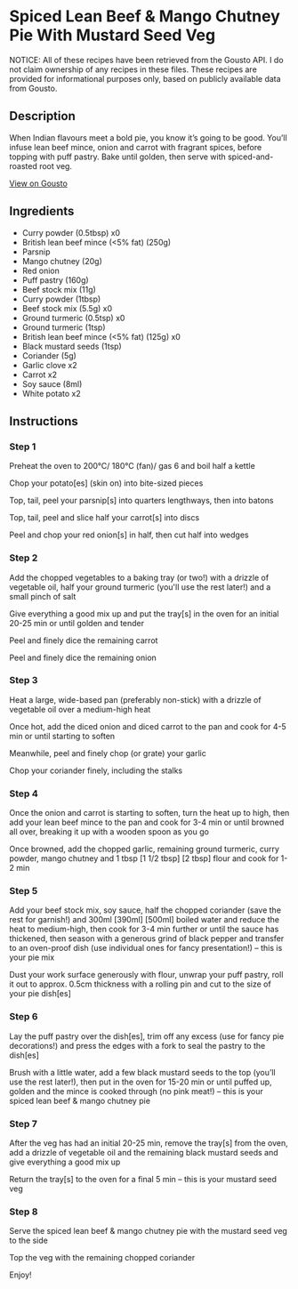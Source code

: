 # Spiced Lean Beef & Mango Chutney Pie With Mustard Seed Veg

NOTICE: All of these recipes have been retrieved from the Gousto API. I do not claim ownership of any recipes in these files. These recipes are provided for informational purposes only, based on publicly available data from Gousto.

## Description

When Indian flavours meet a bold pie, you know it’s going to be good. You’ll infuse lean beef mince, onion and carrot with fragrant spices, before topping with puff pastry. Bake until golden, then serve with spiced-and-roasted root veg. 

[View on Gousto](https://www.gousto.co.uk/recipes/cookbook/spiced-lean-beef-mango-chutney-pie-with-mustard-seed-veg)

## Ingredients

- Curry powder (0.5tbsp) x0
- British lean beef mince (<5% fat) (250g)
- Parsnip
- Mango chutney (20g)
- Red onion
- Puff pastry (160g)
- Beef stock mix (11g)
- Curry powder (1tbsp)
- Beef stock mix (5.5g) x0
- Ground turmeric (0.5tsp) x0
- Ground turmeric (1tsp)
- British lean beef mince (<5% fat) (125g) x0
- Black mustard seeds (1tsp)
- Coriander (5g)
- Garlic clove x2
- Carrot x2
- Soy sauce (8ml)
- White potato x2

## Instructions


### Step 1

Preheat the oven to 200°C/ 180°C (fan)/ gas 6 and boil half a kettle

Chop your potato[es] (skin on) into bite-sized pieces

Top, tail, peel your parsnip[s] into quarters lengthways, then into batons

Top, tail, peel and slice half your carrot[s] into discs

Peel and chop your red onion[s] in half, then cut half into wedges


### Step 2

Add the chopped vegetables to a baking tray (or two!) with a drizzle of vegetable oil, half your ground turmeric (you'll use the rest later!) and a small pinch of salt

Give everything a good mix up and put the tray[s] in the oven for an initial 20-25 min or until golden and tender

Peel and finely dice the remaining carrot

Peel and finely dice the remaining onion


### Step 3

Heat a large, wide-based pan (preferably non-stick) with a drizzle of vegetable oil over a medium-high heat

Once hot, add the diced onion and diced carrot to the pan and cook for 4-5 min or until starting to soften

Meanwhile, peel and finely chop (or grate) your garlic

Chop your coriander finely, including the stalks


### Step 4

Once the onion and carrot is starting to soften, turn the heat up to high, then add your lean beef mince to the pan and cook for 3-4 min or until browned all over, breaking it up with a wooden spoon as you go

Once browned, add the chopped garlic, remaining ground turmeric, curry powder, mango chutney and 1 tbsp <span class="text-purple">[1 1/2 tbsp] </span><span class="text-danger">[2 tbsp]</span> flour and cook for 1-2 min


### Step 5

Add your beef stock mix, soy sauce, half the chopped coriander (save the rest for garnish!) and 300ml <span class="text-purple">[390ml] </span><span class="text-danger">[500ml]</span> boiled water and reduce the heat to medium-high, then cook for 3-4 min further or until the sauce has thickened, then season with a generous grind of black pepper and transfer to an oven-proof dish (use individual ones for fancy presentation!) – this is your pie mix

Dust your work surface generously with flour, unwrap your puff pastry, roll it out to approx. 0.5cm thickness with a rolling pin and cut to the size of your pie dish[es]


### Step 6

Lay the puff pastry over the dish[es], trim off any excess (use for fancy pie decorations!) and press the edges with a fork to seal the pastry to the dish[es]

Brush with a little water, add a few black mustard seeds to the top (you’ll use the rest later!), then put in the oven for 15-20 min or until puffed up, golden and the mince is cooked through (no pink meat!) – this is your spiced lean beef & mango chutney pie


### Step 7

After the veg has had an initial 20-25 min, remove the tray[s] from the oven, add a drizzle of vegetable oil and the remaining black mustard seeds and give everything a good mix up

Return the tray[s] to the oven for a final 5 min – this is your mustard seed veg

### Step 8

Serve the spiced lean beef & mango chutney pie with the mustard seed veg to the side

Top the veg with the remaining chopped coriander

Enjoy!

